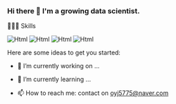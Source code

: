 ### Hi there 👋 I'm a growing data scientist.

👩🏻‍💻 Skills
<p>
<img alt="Html" src="https://img.shields.io/badge/Python-#3776AB?style=flat-square&logo=Python&logoColor=white"/>
<img alt="Html"  src="https://img.shields.io/badge/R-#276DC3?style=flat-square&logo=R&logoColor=white"/>
<img alt="Html" src="https://img.shields.io/badge/Tableau-#E97627?style=flat-square&logo=Tableau&logoColor=white"/>
<img alt="Html"  src="https://img.shields.io/badge/Figma-#F24E1E?style=flat-square&logo=Figma&logoColor=white"/>

Here are some ideas to get you started:

- 🔭 I’m currently working on ...
- 🌱 I’m currently learning ...

- 📫 How to reach me: contact on oyj5775@naver.com


